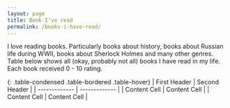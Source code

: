 ```yaml
---
layout: page
title: Book I've read
permalink: /books-i-have-read/
---
```


I love reading books. Particularly books about history, books about Russian life during WWII, books about Sherlock Holmes and many other genres. Table below shows all (okay, probably not all) books I have read in my life. Each book received 0 - 10 rating.

{: .table-condensed .table-bordered .table-hover}
| First Header  | Second Header |
| ------------- | ------------- |
| Content Cell  | Content Cell  |
| Content Cell  | Content Cell  |
